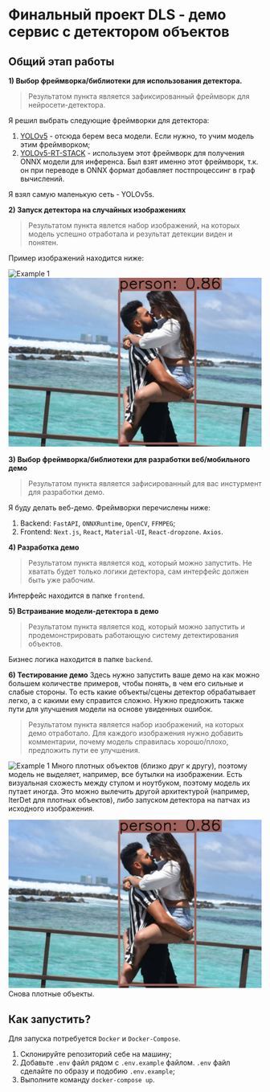 # Финальный проект DLS - демо сервис с детектором объектов

## Общий этап работы

**1) Выбор фреймворка/библиотеки для использования детектора.**
> Результатом пункта является зафиксированный фреймворк для нейросети-детектора.

Я решил выбрать следующие фреймворки для детектора:

1) [YOLOv5](https://github.com/ultralytics/yolov5) - отсюда берем веса модели. Если нужно, то учим модель этим фреймворком;
2) [YOLOv5-RT-STACK](https://github.com/zhiqwang/yolov5-rt-stack) - используем этот фреймворк для получения ONNX модели для инференса.
Был взят именно этот фреймворк, т.к. он при переводе в ONNX формат добавляет постпроцессинг в граф вычислений.
   
Я взял самую маленькую сеть - YOLOv5s.

**2) Запуск детектора на случайных изображениях**
> Результатом пункта явлется набор изображений, на которых модель успешно отработала и результат детекции виден и понятен.

Пример изображений находится ниже:

![Example 1](image_examples/example1.png)
![Example 2](image_examples/example2.png)


**3) Выбор фреймворка/библиотеки для разработки веб/мобильного демо**
> Результатом пункта является зафисированный для вас инстурмент для разработки демо.

Я буду делать веб-демо. Фреймворки перечислены ниже:

1) Backend: `FastAPI`, `ONNXRuntime`, `OpenCV`, `FFMPEG`;
2) Frontend: `Next.js`, `React`, `Material-UI`, `React-dropzone`. `Axios`.

**4) Разработка демо**
> Результатом пункта является код, который можно запустить. Не хватать будет только логики детектора, сам интерфейс должен быть уже рабочим.

Интерфейс находится в папке `frontend`.

**5) Встраивание модели-детектора в демо**
> Результатом пункта является код, который можно запустить и продемонстрировать работающую систему детектирования объектов.

Бизнес логика находится в папке `backend`.

**6) Тестирование демо**
Здесь нужно запустить ваше демо на как можно большем количестве примеров, чтобы понять, в чем его сильные и слабые стороны. То есть какие объекты/сцены детектор обрабатывает легко, а с какими ему справится сложно. Нужно предложить также пути для улучшения модели на основе увиденных ошибок.
> Результатом пункта является набор изображений, на которых демо отработало. Для каждого изображения нужно добавить комментарии, почему модель справилась хорошо/плохо, предложить пути ее улучшения.

![Example 1](image_examples/example1.png) Много плотных объектов (близко друг к другу), поэтому модель не выделяет, например,
все бутылки на изображении. Есть визуальная схожесть между стулом и ноутбуком, поэтому модель их путает иногда. Это можно вылечить
другой архитектурой (например, IterDet для плотных объектов), либо запуском детектора на патчах из исходного изображения.


![Example 2](image_examples/example2.png) Снова плотные объекты.

## Как запустить?

Для запуска потребуется `Docker` и `Docker-Compose`.

1) Склонируйте репозиторий себе на машину;
2) Добавьте `.env` файл рядом с `.env.example` файлом. `.env` файл сделайте по образу и подобию `.env.example`;
3) Выполните команду `docker-compose up`.
